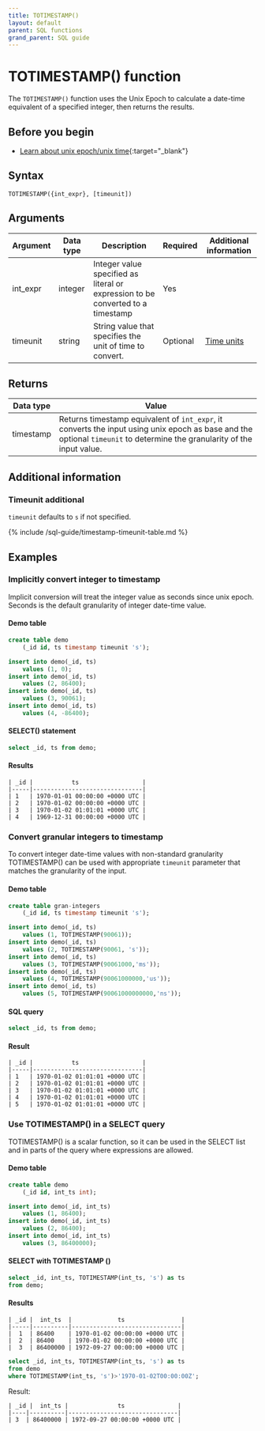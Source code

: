 ```yaml
---
title: TOTIMESTAMP()
layout: default
parent: SQL functions
grand_parent: SQL guide
---
```

# TOTIMESTAMP() function

The `TOTIMESTAMP()` function uses the Unix Epoch to calculate a date-time equivalent of a specified integer, then returns the results.

## Before you begin
* [Learn about unix epoch/unix time](https://en.wikipedia.org/wiki/Unix_time){:target="_blank"}

## Syntax

```
TOTIMESTAMP({int_expr}, [timeunit])
```

## Arguments

| Argument | Data type | Description | Required | Additional information |
|---|---|---|---|---|
| int_expr | integer | Integer value specified as literal or expression to be converted to a timestamp | Yes | |
| timeunit | string | String value that specifies the unit of time to convert. | Optional | [Time units](#timeunit-additional) |

## Returns

| Data type | Value |
|---|---|
| timestamp | Returns timestamp equivalent of `int_expr`, it converts the input using unix epoch as base and the optional `timeunit` to determine the granularity of the input value. |

## Additional information

### Timeunit additional

`timeunit` defaults to `s` if not specified.

{% include /sql-guide/timestamp-timeunit-table.md %}

## Examples

### Implicitly convert integer to timestamp

Implicit conversion will treat the integer value as seconds since unix epoch. Seconds is the default granularity of integer date-time value.

#### Demo table

```sql
create table demo
    (_id id, ts timestamp timeunit 's');

insert into demo(_id, ts)
    values (1, 0);
insert into demo(_id, ts)
    values (2, 86400);
insert into demo(_id, ts)
    values (3, 90061);
insert into demo(_id, ts)
    values (4, -86400);
```

#### SELECT() statement

```sql
select _id, ts from demo;
```

#### Results

```
| _id |           ts                  |
|-----|-------------------------------|
| 1   | 1970-01-01 00:00:00 +0000 UTC |
| 2   | 1970-01-02 00:00:00 +0000 UTC |
| 3   | 1970-01-02 01:01:01 +0000 UTC |
| 4   | 1969-12-31 00:00:00 +0000 UTC |
```

### Convert granular integers to timestamp

To convert integer date-time values with non-standard granularity TOTIMESTAMP() can be used with appropriate `timeunit` parameter that matches the granularity of the input.

#### Demo table

```sql
create table gran-integers
    (_id id, ts timestamp timeunit 's');

insert into demo(_id, ts)
    values (1, TOTIMESTAMP(90061));
insert into demo(_id, ts)
    values (2, TOTIMESTAMP(90061, 's'));
insert into demo(_id, ts)
    values (3, TOTIMESTAMP(90061000,'ms'));    
insert into demo(_id, ts)
    values (4, TOTIMESTAMP(90061000000,'us'));   
insert into demo(_id, ts)
    values (5, TOTIMESTAMP(90061000000000,'ns'));   
```

#### SQL query

```sql
select _id, ts from demo;
```

#### Result

```
| _id |           ts                  |
|-----|-------------------------------|
| 1   | 1970-01-02 01:01:01 +0000 UTC |
| 2   | 1970-01-02 01:01:01 +0000 UTC |
| 3   | 1970-01-02 01:01:01 +0000 UTC |
| 4   | 1970-01-02 01:01:01 +0000 UTC |
| 5   | 1970-01-02 01:01:01 +0000 UTC |
```

### Use TOTIMESTAMP() in a SELECT query

TOTIMESTAMP() is a scalar function, so it can be used in the SELECT list and in parts of the query where expressions are allowed.

#### Demo table

```sql
create table demo
    (_id id, int_ts int);

insert into demo(_id, int_ts)
    values (1, 86400);
insert into demo(_id, int_ts)
    values (2, 86400);
insert into demo(_id, int_ts)
    values (3, 86400000);
```

#### SELECT with TOTIMESTAMP ()

```sql
select _id, int_ts, TOTIMESTAMP(int_ts, 's') as ts
from demo;
```

#### Results

```
| _id |  int_ts  |             ts                |
|-----|----------|-------------------------------|
|  1  | 86400    | 1970-01-02 00:00:00 +0000 UTC |
|  2  | 86400    | 1970-01-02 00:00:00 +0000 UTC |
|  3  | 86400000 | 1972-09-27 00:00:00 +0000 UTC |
```


```sql
select _id, int_ts, TOTIMESTAMP(int_ts, 's') as ts
from demo
where TOTIMESTAMP(int_ts, 's')>'1970-01-02T00:00:00Z';
```

Result:

```
| _id |  int_ts |              ts               |
|----|----------|-------------------------------|
| 3  | 86400000 | 1972-09-27 00:00:00 +0000 UTC |
```
